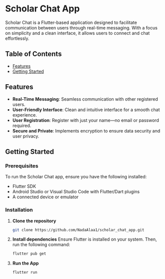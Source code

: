 # Scholar Chat App 

Scholar Chat is a Flutter-based application designed to facilitate communication between users through real-time messaging. With a focus on simplicity and a clean interface, it allows users to connect and chat effortlessly.

## Table of Contents

- [Features](#features)
- [Getting Started](#getting_starting)

## Features

- **Real-Time Messaging**: Seamless communication with other registered users.
- **User-Friendly Interface**: Clean and intuitive interface for a smooth chat experience.
- **User Registration**: Register with just your name—no email or password required.
- **Secure and Private**: Implements encryption to ensure data security and user privacy.
  
## Getting Started

### Prerequisites
To run the Scholar Chat app, ensure you have the following installed:

- Flutter SDK
- Android Studio or Visual Studio Code with Flutter/Dart plugins
- A connected device or emulator

### Installation

1. **Clone the repository**
   ```bash
   git clone https://github.com/NadaAlaa1/scholar_chat_app.git

2. **Install dependencies** Ensure Flutter is installed on your system. Then, run the following command:
   ```bash
   flutter pub get

3. **Run the App**
   ```bash
   flutter run

